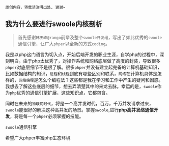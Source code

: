 ```
原创内容，转载请注明出处, 谢谢~
```

## 我为什么要进行swoole内核剖析

> 首先感谢`韩天峰@rango`前辈及整个`swoole开发组`，写出了如此优秀的`swoole`通信引擎，让广大`phper`以全新的方式`coding`。

我是以php这门语言为切入点，开始后端开发的职业生涯，自学php的过程中，深刻明白。由于php太优秀了，对操作系统和网络底层做了高度的封装，导致很多`phper`对底层细节不是很了解。很多`phper`并没有建立起完备的计算机基础知识，比如数据结构的知识，`进程`和`线程`到底有哪些区别和联系，`网络`在计算机具体是怎样的，`网络编程`是怎么个编程法？这些都是我在学习和工作中产生的疑问和困惑。我想去了解这些底层的细节，想去弄清楚其中的来龙去脉。幸运的是，`swoole`作为`php`优秀的通信引擎扩展，这些知识点，它都包含。

同时在未来的`物联网时代`，将是一个高并发时代，百万，千万并发请求过来，`swoole`能很好的解决这种高并发的场景。掌握`swoole`,进行**php高并发络通信开发**，将是每一个`phper`必须掌握的技能。

`swoole`通信引擎


希望广大phper丰富php生态环境


